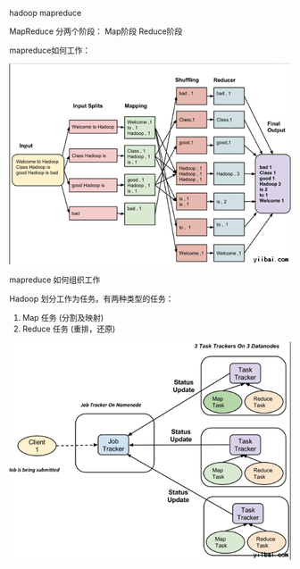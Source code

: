 hadoop mapreduce

MapReduce
分两个阶段：
Map阶段
Reduce阶段

mapreduce如何工作：

![](_assets/hadoop%20mapreduce/image-hadoop-20221019-124702953.png)

mapreduce 如何组织工作

Hadoop 划分工作为任务。有两种类型的任务：
1.  Map 任务 (分割及映射)
2.  Reduce 任务 (重排，还原)

![](_assets/hadoop%20mapreduce/image-hadoop-20221019-124723864.png)